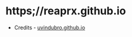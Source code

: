 # https;//reaprx.github.io

- Credits - [uvindubro.github.io](https://github.com/UvinduBro/UvinduBro.github.io)
